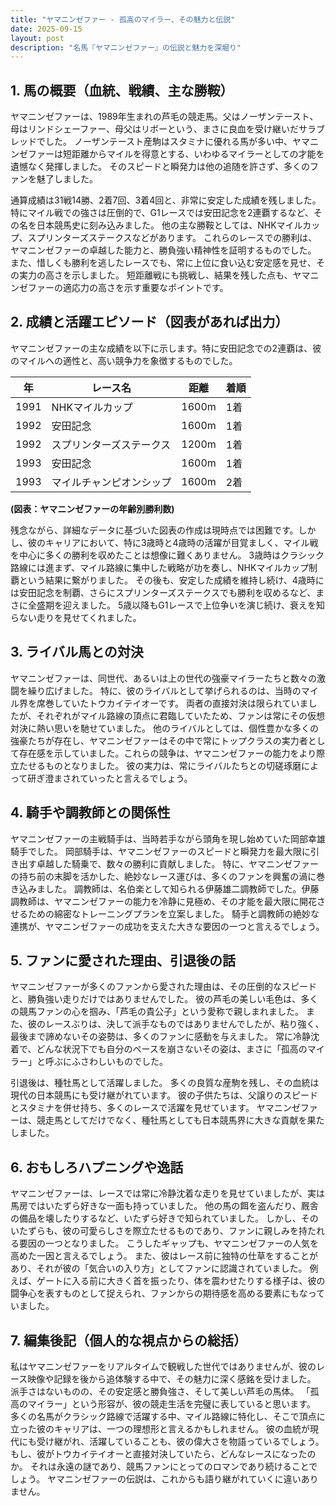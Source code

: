 ```yaml
---
title: "ヤマニンゼファー - 孤高のマイラー、その魅力と伝説"
date: 2025-09-15
layout: post
description: "名馬『ヤマニンゼファー』の伝説と魅力を深堀り"
---
```


## 1. 馬の概要（血統、戦績、主な勝鞍）

ヤマニンゼファーは、1989年生まれの芦毛の競走馬。父はノーザンテースト、母はリンドシェーファー、母父はリボーという、まさに良血を受け継いだサラブレッドでした。  ノーザンテースト産駒はスタミナに優れる馬が多い中、ヤマニンゼファーは短距離からマイルを得意とする、いわゆるマイラーとしての才能を遺憾なく発揮しました。  そのスピードと瞬発力は他の追随を許さず、多くのファンを魅了しました。

通算成績は31戦14勝、2着7回、3着4回と、非常に安定した成績を残しました。  特にマイル戦での強さは圧倒的で、G1レースでは安田記念を2連覇するなど、その名を日本競馬史に刻み込みました。  他の主な勝鞍としては、NHKマイルカップ、スプリンターズステークスなどがあります。  これらのレースでの勝利は、ヤマニンゼファーの卓越した能力と、勝負強い精神性を証明するものでした。  また、惜しくも勝利を逃したレースでも、常に上位に食い込む安定感を見せ、その実力の高さを示しました。  短距離戦にも挑戦し、結果を残した点も、ヤマニンゼファーの適応力の高さを示す重要なポイントです。


## 2. 成績と活躍エピソード（図表があれば出力）

ヤマニンゼファーの主な成績を以下に示します。特に安田記念での2連覇は、彼のマイルへの適性と、高い競争力を象徴するものでした。

| 年 | レース名             | 距離 | 着順 |
|---|----------------------|-----|-----|
| 1991 | NHKマイルカップ       | 1600m | 1着 |
| 1992 | 安田記念             | 1600m | 1着 |
| 1992 | スプリンターズステークス | 1200m | 1着 |
| 1993 | 安田記念             | 1600m | 1着 |
| 1993 | マイルチャンピオンシップ | 1600m | 2着 |


**(図表：ヤマニンゼファーの年齢別勝利数)**

残念ながら、詳細なデータに基づいた図表の作成は現時点では困難です。しかし、彼のキャリアにおいて、特に3歳時と4歳時の活躍が目覚ましく、マイル戦を中心に多くの勝利を収めたことは想像に難くありません。  3歳時はクラシック路線には進まず、マイル路線に集中した戦略が功を奏し、NHKマイルカップ制覇という結果に繋がりました。  その後も、安定した成績を維持し続け、4歳時には安田記念を制覇、さらにスプリンターズステークスでも勝利を収めるなど、まさに全盛期を迎えました。  5歳以降もG1レースで上位争いを演じ続け、衰えを知らない走りを見せてくれました。


## 3. ライバル馬との対決

ヤマニンゼファーは、同世代、あるいは上の世代の強豪マイラーたちと数々の激闘を繰り広げました。  特に、彼のライバルとして挙げられるのは、当時のマイル界を席巻していたトウカイテイオーです。  両者の直接対決は限られていましたが、それぞれがマイル路線の頂点に君臨していたため、ファンは常にその仮想対決に熱い思いを馳せていました。  他のライバルとしては、個性豊かな多くの強豪たちが存在し、ヤマニンゼファーはその中で常にトップクラスの実力者として存在感を示していました。これらの競争は、ヤマニンゼファーの能力をより際立たせるものとなりました。  彼の実力は、常にライバルたちとの切磋琢磨によって研ぎ澄まされていったと言えるでしょう。


## 4. 騎手や調教師との関係性

ヤマニンゼファーの主戦騎手は、当時若手ながら頭角を現し始めていた岡部幸雄騎手でした。  岡部騎手は、ヤマニンゼファーのスピードと瞬発力を最大限に引き出す卓越した騎乗で、数々の勝利に貢献しました。  特に、ヤマニンゼファーの持ち前の末脚を活かした、絶妙なレース運びは、多くのファンを興奮の渦に巻き込みました。  調教師は、名伯楽として知られる伊藤雄二調教師でした。伊藤調教師は、ヤマニンゼファーの能力を冷静に見極め、その才能を最大限に開花させるための綿密なトレーニングプランを立案しました。  騎手と調教師の絶妙な連携が、ヤマニンゼファーの成功を支えた大きな要因の一つと言えるでしょう。


## 5. ファンに愛された理由、引退後の話

ヤマニンゼファーが多くのファンから愛された理由は、その圧倒的なスピードと、勝負強い走りだけではありませんでした。  彼の芦毛の美しい毛色は、多くの競馬ファンの心を掴み、「芦毛の貴公子」という愛称で親しまれました。  また、彼のレースぶりは、決して派手なものではありませんでしたが、粘り強く、最後まで諦めないその姿勢は、多くのファンに感動を与えました。  常に冷静沈着で、どんな状況下でも自分のペースを崩さないその姿は、まさに「孤高のマイラー」と呼ぶにふさわしいものでした。

引退後は、種牡馬として活躍しました。  多くの良質な産駒を残し、その血統は現代の日本競馬にも受け継がれています。  彼の子供たちは、父譲りのスピードとスタミナを併せ持ち、多くのレースで活躍を見せています。  ヤマニンゼファーは、競走馬としてだけでなく、種牡馬としても日本競馬界に大きな貢献を果たしました。


## 6. おもしろハプニングや逸話

ヤマニンゼファーは、レースでは常に冷静沈着な走りを見せていましたが、実は馬房ではいたずら好きな一面も持っていました。  他の馬の餌を盗んだり、厩舎の備品を壊したりするなど、いたずら好きで知られていました。  しかし、そのいたずらも、彼の可愛らしさを際立たせるものであり、ファンに親しみを持たれる要因の一つとなりました。  こうしたギャップも、ヤマニンゼファーの人気を高めた一因と言えるでしょう。 また、彼はレース前に独特の仕草をすることがあり、それが彼の「気合いの入り方」としてファンに認識されていました。  例えば、ゲートに入る前に大きく首を振ったり、体を震わせたりする様子は、彼の闘争心を表すものとして捉えられ、ファンからの期待感を高める要素にもなっていました。


## 7. 編集後記（個人的な視点からの総括）

私はヤマニンゼファーをリアルタイムで観戦した世代ではありませんが、彼のレース映像や記録を後から追体験する中で、その魅力に深く感銘を受けました。  派手さはないものの、その安定感と勝負強さ、そして美しい芦毛の馬体。  「孤高のマイラー」という形容が、彼の競走生活を完璧に表していると思います。  多くの名馬がクラシック路線で活躍する中、マイル路線に特化し、そこで頂点に立った彼のキャリアは、一つの理想形と言えるかもしれません。  彼の血統が現代にも受け継がれ、活躍していることも、彼の偉大さを物語っているでしょう。  もし、彼がトウカイテイオーと直接対決していたら、どんなレースになったのか。  それは永遠の謎であり、競馬ファンにとってのロマンであり続けることでしょう。  ヤマニンゼファーの伝説は、これからも語り継がれていくに違いありません。
